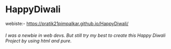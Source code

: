 # HappyDiwali

webiste:-  https://pratik21pimpalkar.github.io/HappyDiwali/

<h6>I was a newbie in web devs. But still try my best to create this Happy Diwali Project by using html and pure.</h6>
